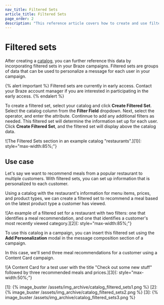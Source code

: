 ```yaml
---
nav_title: Filtered Sets
article_title: Filtered Sets
page_order: 2
description: "This reference article covers how to create and use filtered sets with your catalogs to reference data in your Braze campaigns."
---
```


# Filtered sets

After creating a [catalog]({{site.baseurl}}/user_guide/personalization_and_dynamic_content/catalog/), you can further reference this data by incorporating filtered sets in your Braze campaigns. Filtered sets are groups of data that can be used to personalize a message for each user in your campaign.

{% alert important %}
Filtered sets are currently in early access. Contact your Braze account manager if you are interested in participating in the early access.
{% endalert %}

To create a filtered set, select your catalog and click **Create Filtered Set**. Select the catalog column from the **Filter Field** dropdown. Next, select the operator, and enter the attribute. Continnue to add any additional filters as needed. This filtered set will determine the information set up for each user. Click **Create Filtered Set**, and the filtered set will display above the catalog data.

![The Filtered Sets section in an example catalog "restaurants".][1]{: style="max-width:85%;"}

## Use case

Let's say we want to recommend meals from a popular restaurant to multiple customers. With filtered sets, you can set up information that is personalized to each customer. 

Using a catalog with the restaurant's information for menu items, prices, and product types, we can create a filtered set to recommend a meal based on the latest product type a customer has viewed.

![An example of a filtered set for a restaurant with two filters: one that identifies a meal recommendation, and one that identifies a customer's most recently viewed category.][2]{: style="max-width:85%;"}

To use this catalog in a campaign, you can insert this filtered set using the **Add Personalization** modal in the message composition section of a campaign. 

In this case, we'll send three meal recommendations for a customer using a Content Card campaign.

![A Content Card for a test user with the title "Check out some new stuff" followed by three recommended meals and prices.][3]{: style="max-width:50%;"}

[1]: {% image_buster /assets/img_archive/catalog_filtered_sets1.png %}
[2]: {% image_buster /assets/img_archive/catalog_filtered_sets2.png %}
[3]: {% image_buster /assets/img_archive/catalog_filtered_sets3.png %}
